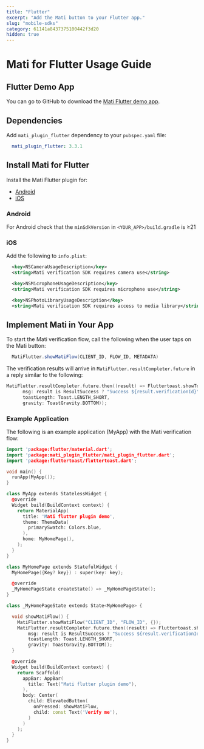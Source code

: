 ```yaml
---
title: "Flutter"
excerpt: "Add the Mati button to your Flutter app."
slug: "mobile-sdks"
category: 61141a8437375100442f3d20
hidden: true
---
```


# Mati for Flutter Usage Guide


## Flutter Demo App

You can go to GitHub to download the [Mati Flutter demo app](https://github.com/GetMati/mati-mobile-examples/tree/main/flutterDemoApp).

## Dependencies


Add `mati_plugin_flutter` dependency to your `pubspec.yaml` file:

```yaml
  mati_plugin_flutter: 3.3.1
```

## Install Mati for Flutter

Install the Mati Flutter plugin for:
* [Android](#android)
* [iOS](#ios)

### Android

For Android check that the `minSdkVersion` in `<YOUR_APP>/build.gradle` is &#8805;21

### iOS

Add the following to `info.plist`:

```xml
  <key>NSCameraUsageDescription</key>
  <string>Mati verification SDK requires camera use</string>

  <key>NSMicrophoneUsageDescription</key>
  <string>Mati verification SDK requires microphone use</string>

  <key>NSPhotoLibraryUsageDescription</key>
  <string>Mati verification SDK requires access to media library</string>
```

## Implement Mati in Your App

To start the Mati verification flow, call the following when the user taps on the Mati button:

```java
  MatiFlutter.showMatiFlow(CLIENT_ID, FLOW_ID, METADATA)
```


The verification results will arrive in `MatiFlutter.resultCompleter.future` in a reply similar to the following:

```c++
MatiFlutter.resultCompleter.future.then((result) => Fluttertoast.showToast(
      msg: result is ResultSuccess ? "Success ${result.verificationId}" : "Cancelled",
      toastLength: Toast.LENGTH_SHORT,
      gravity: ToastGravity.BOTTOM));
```

### Example Application

The following is an example application (MyApp) with the Mati verification flow:

```c++
import 'package:flutter/material.dart';
import 'package:mati_plugin_flutter/mati_plugin_flutter.dart';
import 'package:fluttertoast/fluttertoast.dart';

void main() {
  runApp(MyApp());
}

class MyApp extends StatelessWidget {
  @override
  Widget build(BuildContext context) {
    return MaterialApp(
      title: 'Mati flutter plugin demo',
      theme: ThemeData(
        primarySwatch: Colors.blue,
      ),
      home: MyHomePage(),
    );
  }
}

class MyHomePage extends StatefulWidget {
  MyHomePage({Key? key}) : super(key: key);

  @override
  _MyHomePageState createState() => _MyHomePageState();
}

class _MyHomePageState extends State<MyHomePage> {

  void showMatiFlow() {
    MatiFlutter.showMatiFlow("CLIENT_ID", "FLOW_ID", {});
    MatiFlutter.resultCompleter.future.then((result) => Fluttertoast.showToast(
        msg: result is ResultSuccess ? "Success ${result.verificationId}" : "Cancelled",
        toastLength: Toast.LENGTH_SHORT,
        gravity: ToastGravity.BOTTOM));
  }

  @override
  Widget build(BuildContext context) {
    return Scaffold(
      appBar: AppBar(
        title: Text("Mati flutter plugin demo"),
      ),
      body: Center(
        child: ElevatedButton(
          onPressed: showMatiFlow,
          child: const Text('Verify me'),
        )
      )
    );
  }
}
```
